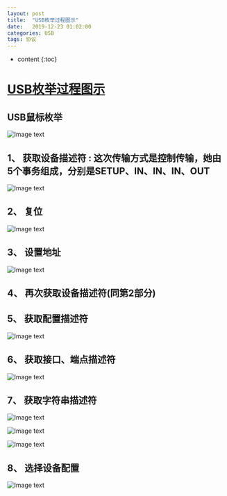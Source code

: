 ```yaml
---
layout: post
title:  "USB枚举过程图示"
date:   2019-12-23 01:02:00
categories: USB
tags: 协议
---
```







* content
{:toc}



# [USB枚举过程图示](https://www.cnblogs.com/shangdawei/archive/2012/11/03/2752615.html)

## USB鼠标枚举



![Image text](https://github.com/xingkongxiaoyi/xingkongxiaoyi.github.io/tree/master/images/usb-1.png)



## 1、 获取设备描述符 : 这次传输方式是控制传输，她由5个事务组成，分别是SETUP、IN、IN、IN、OUT

![Image text](https://github.com/xingkongxiaoyi/xingkongxiaoyi.github.io/tree/master/images/usb-2.png)

## 2、 复位

![Image text](https://github.com/xingkongxiaoyi/xingkongxiaoyi.github.io/tree/master/images/usb-3.png)

## 3、 设置地址

![Image text](https://github.com/xingkongxiaoyi/xingkongxiaoyi.github.io/tree/master/images/usb-4.png)

 

## 4、 再次获取设备描述符(同第2部分) 

##  5、 获取配置描述符

![Image text](https://github.com/xingkongxiaoyi/xingkongxiaoyi.github.io/tree/master/images/usb-5.png)

## 6、 获取接口、端点描述符

![Image text](https://github.com/xingkongxiaoyi/xingkongxiaoyi.github.io/tree/master/images/usb-6.png)

## 7、 获取字符串描述符

![Image text](https://github.com/xingkongxiaoyi/xingkongxiaoyi.github.io/tree/master/images/usb-7.png)

 

![Image text](https://github.com/xingkongxiaoyi/xingkongxiaoyi.github.io/tree/master/images/usb-8.png)

 

![Image text](https://github.com/xingkongxiaoyi/xingkongxiaoyi.github.io/tree/master/images/usb-9.png)

## 8、 选择设备配置

![Image text](https://github.com/xingkongxiaoyi/xingkongxiaoyi.github.io/tree/master/images/usb-10.png)

 

 

 